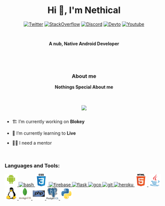 
<h1 align="center">Hi 🗿, I'm Nethical</h1>


<p align="center">

<a href="https://twitter.com/Nethical_96">
<img src="https://img.shields.io/badge/Twitter-1DA1F2?style=for-the-badge&logo=twitter&logoColor=white" alt="Twitter" /></a>

<a href="https://stackoverflow.com/users/nethical">
<img src="https://img.shields.io/badge/Stackoverflow-23ff69b4?style=for-the-badge&logo=Stackoverflow&logoColor=white" alt="StackOverflow" /></a>

<a href="https://t.me/nethical">
<img src="https://img.shields.io/badge/Telegram-1DA1F2?style=for-the-badge&logo=Telegram&logoColor=white" alt="Discord" /></a>

<a href="https://dev.to/nethical">
<img src="https://img.shields.io/badge/Dev.to-000000?style=for-the-badge&logo=Dev.to&logoColor=white" alt="Devto" /></a>

<a href="https://youtube.com/c/NethicalVoder">
<img src="https://img.shields.io/badge/Youtube-FF0000?style=for-the-badge&logo=Youtube&logoColor=white" alt="Youtube" /></a>

</p>

<br>


**<p align="center">A nub, Native Android Developer</p>**
<br>


<br>
<h3 align="center">About me</h1>

**<p align="center">Nothings Special About me</p>**

<h1 align='center'> <IMG SRC="https://raw.githubusercontent.com/AdityaGupta345/AdityaGupta345/main/Dino_non-birthday_version.gif"></h1>

 - 🏗️ I’m currently working on **Blokey**

 - 📔 I’m currently learning to **Live**

 - 👨‍🏫 I need a mentor

<br>
<h3 align="left">Languages and Tools:</h3>
<p align="left"> <a href="https://developer.android.com" target="_blank"> <img src="https://raw.githubusercontent.com/devicons/devicon/master/icons/android/android-original-wordmark.svg" alt="android" width="40" height="40"/> </a> <a href="https://www.gnu.org/software/bash/" target="_blank"> <img src="https://www.vectorlogo.zone/logos/gnu_bash/gnu_bash-icon.svg" alt="bash" width="40" height="40"/> </a> <a href="https://www.w3schools.com/css/" target="_blank"> <img src="https://raw.githubusercontent.com/devicons/devicon/master/icons/css3/css3-original-wordmark.svg" alt="css3" width="40" height="40"/> </a> <a href="https://firebase.google.com/" target="_blank"> <img src="https://www.vectorlogo.zone/logos/firebase/firebase-icon.svg" alt="firebase" width="40" height="40"/> </a> <a href="https://flask.palletsprojects.com/" target="_blank"> <img src="https://www.vectorlogo.zone/logos/pocoo_flask/pocoo_flask-icon.svg" alt="flask" width="40" height="40"/> </a> <a href="https://cloud.google.com" target="_blank"> <img src="https://www.vectorlogo.zone/logos/google_cloud/google_cloud-icon.svg" alt="gcp" width="40" height="40"/> </a> <a href="https://git-scm.com/" target="_blank"> <img src="https://www.vectorlogo.zone/logos/git-scm/git-scm-icon.svg" alt="git" width="40" height="40"/> </a> <a href="https://heroku.com" target="_blank"> <img src="https://www.vectorlogo.zone/logos/heroku/heroku-icon.svg" alt="heroku" width="40" height="40"/> </a> <a href="https://www.w3.org/html/" target="_blank"> <img src="https://raw.githubusercontent.com/devicons/devicon/master/icons/html5/html5-original-wordmark.svg" alt="html5" width="40" height="40"/> </a> <a href="https://www.java.com" target="_blank"> <img src="https://raw.githubusercontent.com/devicons/devicon/master/icons/java/java-original.svg" alt="java" width="40" height="40"/> </a> <a href="https://www.linux.org/" target="_blank"> <img src="https://raw.githubusercontent.com/devicons/devicon/master/icons/linux/linux-original.svg" alt="linux" width="40" height="40"/> </a> <a href="https://www.mongodb.com/" target="_blank"> <img src="https://raw.githubusercontent.com/devicons/devicon/master/icons/mongodb/mongodb-original-wordmark.svg" alt="mongodb" width="40" height="40"/> </a> <a href="https://www.php.net" target="_blank"> <img src="https://raw.githubusercontent.com/devicons/devicon/master/icons/php/php-original.svg" alt="php" width="40" height="40"/> </a> <a href="https://www.postgresql.org" target="_blank"> <img src="https://raw.githubusercontent.com/devicons/devicon/master/icons/postgresql/postgresql-original-wordmark.svg" alt="postgresql" width="40" height="40"/> </a> <a href="https://www.python.org" target="_blank"> <img src="https://raw.githubusercontent.com/devicons/devicon/master/icons/python/python-original.svg" alt="python" width="40" height="40"/> </a> </p>
